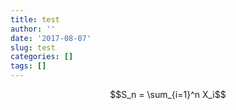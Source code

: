 ```yaml
---
title: test
author: ''
date: '2017-08-07'
slug: test
categories: []
tags: []
---
```


$$S_n = \sum_{i=1}^n X_i$$